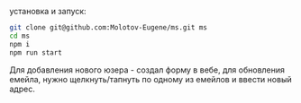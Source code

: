 установка и запуск:
```bash
git clone git@github.com:Molotov-Eugene/ms.git ms
cd ms
npm i
npm run start
```

Для добавления нового юзера - создал форму в вебе, для обновления емейла, нужно щелкнуть/тапнуть по одному из емейлов и ввести новый адрес.

